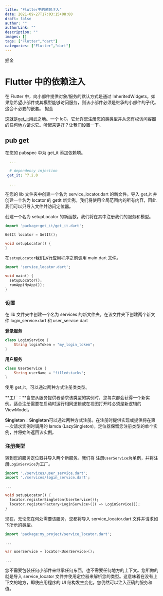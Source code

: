 ```yaml
---
title: "Flutter中的依赖注入"
date: 2021-09-27T17:03:15+08:00
draft: false
author: ""
authorLink: ""
description: ""
images: []
tags: ["Flutter","dart"]
categories: ["Flutter","dart"]
---
```


 掘金

# Flutter 中的依赖注入

在 Flutter 中，向小部件提供对象/服务的默认方式是通过 InheritedWidgets。如果您希望小部件或其模型能够访问服务，则该小部件必须是继承的小部件的子代。这会不必要的嵌套。 掘金

这就是[get_it](https://pub.dartlang.org/packages/get_it)用武之地。一个 IoC，它允许您注册您的类类型并从您有权访问容器的任何地方请求它。听起来更好？让我们设置一下。

## pub get

在您的 pubspec 中为 get_it 添加依赖项。

```yaml
  ...

  # dependency injection
 get_it: ^7.2.0

  ...
```

在您的 lib 文件夹中创建一个名为 service_locator.dart 的新文件。导入 get_it 并创建一个名为 locator 的 getIt 新实例。我们将使用全局范围内的所有内容，因此我们可以只导入文件并访问定位器。

创建一个名为 setupLocator 的新函数，我们将在其中注册我们的服务和模型。

```dart
import 'package:get_it/get_it.dart';

GetIt locator = GetIt();

void setupLocator() {
}
```

在`setupLocator`我们运行应用程序之前调用 main.dart 文件。

```dart
import 'service_locator.dart';

void main() {
  setupLocator();
  runApp(MyApp());
}
```

### 设置

在 lib 文件夹中创建一个名为 services 的新文件夹。在该文件夹下创建两个新文件 login_service.dart 和 user_service.dart

**登录服务**

```dart
class LoginService {
    String loginToken = "my_login_token";
}
```

**用户服务**

```dart
class UserService {
    String userName = "filledstacks";
}
```

使用 get_it，可以通过两种方式注册类类型。

**工厂：**当您从服务提供者请求该类型的实例时，您每次都会获得一个新实例。适合注册需要在启动时运行相同逻辑或在视图打开时必须是新逻辑的 ViewModel。

**Singleton**：**Singleton**可以通过两种方式注册。在注册时提供实现或提供将在第一次请求实例时调用的 lamda (LazySingleton)。定位器保留您注册类型的单个实例，并将始终返回该实例。

### 注册类型

转到您的服务定位器并导入两个新服务。我们将 注册`UserService`为单例，并将注册`LoginService`为工厂。

```dart
import './services/user_service.dart';
import './services/login_service.dart';

...

void setupLocator() {
  locator.registerSingleton(UserService());
  locator.registerFactory<LoginService>(() => LoginService());
}
```

现在，无论您在何处需要该服务，您都将导入 service_locator.dart 文件并请求如下所示的类型。

```dart
import 'package:my_project/service_locator.dart';

...

var userService = locator<UserService>();

...
```

您不需要包装任何小部件来继承任何东西，也不需要任何地方的上下文。您所做的就是导入 service_locator 文件并使用定位器来解析您的类型。这意味着在没有上下文的地方，即使应用程序的 UI 结构发生变化，您仍然可以注入正确的服务和值。
